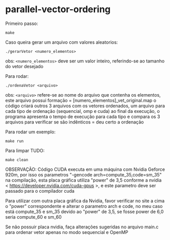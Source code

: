 # parallel-vector-ordering
Primeiro passo:
```
make
```

Caso queira gerar um arquivo com valores aleatorios:
```
./gerarVetor <numero_elementos>
```
obs: `<numero_elementos>` deve ser um valor inteiro, referindo-se ao tamanho do vetor desejado

Para rodar:
```
./ordenaVetor <arquivo>
```
obs: `<arquivo>` refere-se ao nome do arquivo que contenha os elementos, este arquivo possui formação = [numero_elementos]_vet_original.map
o código criará outros 3 arquivos com os vetores ordenados, um arquivo para cada tipo de ordenação (sequencial, omp e cuda)
ao final da execução, o programa apresenta o tempo de execução para cada tipo e compara os 3 arquivos para verificar se são indênticos = deu certo a ordenação

Para rodar um exemplo:
```
make run
```

Para limpar TUDO:
```
make clean
```

OBSERVAÇÃO: Código CUDA executa em uma máquina com Nvidia Geforce 920m, por isso os parametros "-gencode arch=compute_35,code=sm_35" na compilação, esta placa gráfica utiliza "power" de 3,5 conforme a nvidia < https://developer.nvidia.com/cuda-gpus >, e este parametro deve ser passado para o compilador cuda

Para utilizar com outra placa gráfica da Nvidia, favor verificar no site a cima o "power" correspondente e alterar o parametro arch e code, no meu caso está compute_35 e sm_35 devido ao "power" de 3,5, se fosse power de 6,0 seria compute_60 e sm_60

Se não possuir placa nvidia, faça alterações sugeridas no arquivo main.c para ordenar vetor apenas no modo sequencial e OpenMP
 
